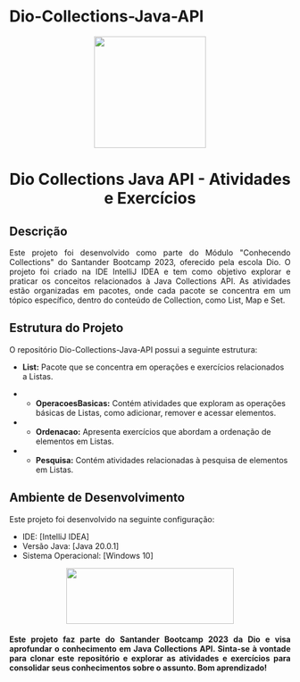 # Dio-Collections-Java-API
<p align="center">
  <img width="200" height="200" src="https://lp.dio.me/wp-content/uploads/2023/05/BADGE_LUZ-4.png">
</p>
<h1 align="center"> Dio Collections Java API - Atividades e Exercícios</h1>

## Descrição
<p align="justify">
Este projeto foi desenvolvido como parte do Módulo "Conhecendo Collections" do Santander Bootcamp 2023, oferecido pela escola Dio. O projeto foi criado na IDE IntelliJ IDEA e tem como objetivo explorar e praticar os conceitos relacionados à Java Collections API. As atividades estão organizadas em pacotes, onde cada pacote se concentra em um tópico específico, dentro do conteúdo de Collection, como List, Map e Set. </p>

## Estrutura do Projeto
O repositório Dio-Collections-Java-API possui a seguinte estrutura:

* **List:** Pacote que se concentra em operações e exercícios relacionados a Listas.

* * **OperacoesBasicas:** Contém atividades que exploram as operações básicas de Listas, como adicionar, remover e acessar elementos.

* * **Ordenacao:** Apresenta exercícios que abordam a ordenação de elementos em Listas.

* * **Pesquisa:** Contém atividades relacionadas à pesquisa de elementos em Listas.


## Ambiente de Desenvolvimento
Este projeto foi desenvolvido na seguinte configuração:

* IDE: [IntelliJ IDEA]
* Versão Java: [Java 20.0.1]
* Sistema Operacional: [Windows 10]
<p align="center">
  <img width="300" height="100" src="https://static.wixstatic.com/media/7a378f_5140deabd7d040378d740069cb692b87~mv2.png/v1/crop/x_0,y_10,w_1334,h_493/fill/w_568,h_208,al_c,q_85,usm_0.66_1.00_0.01,enc_auto/logo%20DIO.png">
</p>
<h4 align="justify">
Este projeto faz parte do Santander Bootcamp 2023 da Dio e visa aprofundar o conhecimento em Java Collections API. Sinta-se à vontade para clonar este repositório e explorar as atividades e exercícios para consolidar seus conhecimentos sobre o assunto. Bom aprendizado!</h4>
